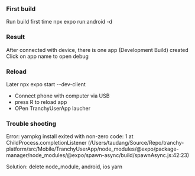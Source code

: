 ### First build
Run build first time 
npx expo run:android -d

### Result
After connected with device, there is one app (Development Build) created
Click on app name to open debug
### Reload
Later 
npx expo start --dev-client
+ Connect phone with computer via USB
+ press R to reload app
+ OPen TranchyUserApp laucher

### Trouble shooting
Error: yarnpkg install exited with non-zero code: 1
    at ChildProcess.completionListener (/Users/taudang/Source/Repo/tranchy-platform/src/Mobile/TranchyUserApp/node_modules/@expo/package-manager/node_modules/@expo/spawn-async/build/spawnAsync.js:42:23)

Solution: 
delete node_module, android, ios
yarn
